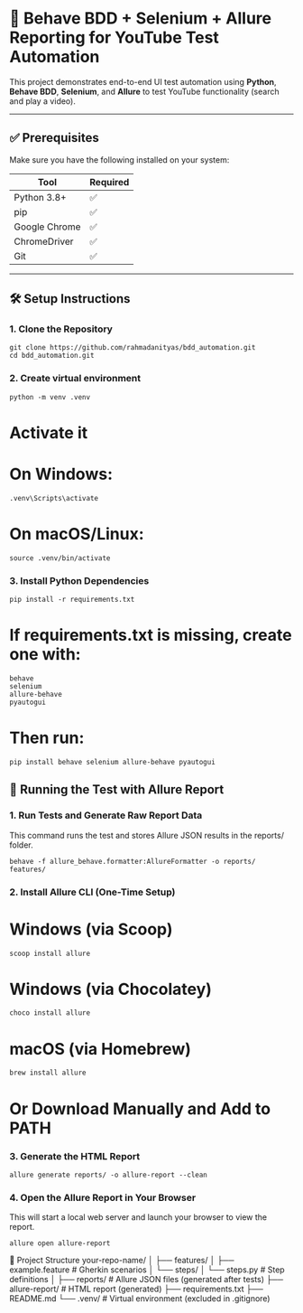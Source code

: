 # 🧪 Behave BDD + Selenium + Allure Reporting for YouTube Test Automation

This project demonstrates end-to-end UI test automation using **Python**, **Behave BDD**, **Selenium**, and **Allure** to test YouTube functionality (search and play a video).

---

## ✅ Prerequisites

Make sure you have the following installed on your system:

| Tool         | Required |
|--------------|----------|
| Python 3.8+  | ✅       |
| pip          | ✅       |
| Google Chrome| ✅       |
| ChromeDriver | ✅       |
| Git          | ✅       |

---

## 🛠️ Setup Instructions

### 1. Clone the Repository

```
git clone https://github.com/rahmadanityas/bdd_automation.git
cd bdd_automation.git
```

### 2. Create virtual environment
```
python -m venv .venv
```

# Activate it
# On Windows:
```
.venv\Scripts\activate
```

# On macOS/Linux:
```
source .venv/bin/activate
```

### 3. Install Python Dependencies
```
pip install -r requirements.txt
```

# If requirements.txt is missing, create one with:
```
behave
selenium
allure-behave
pyautogui
```

# Then run:
```
pip install behave selenium allure-behave pyautogui
```

## 🚀 Running the Test with Allure Report
### 1. Run Tests and Generate Raw Report Data
This command runs the test and stores Allure JSON results in the reports/ folder.
```
behave -f allure_behave.formatter:AllureFormatter -o reports/ features/
```

### 2. Install Allure CLI (One-Time Setup)
# Windows (via Scoop)
```
scoop install allure
```

# Windows (via Chocolatey)
```
choco install allure
```

# macOS (via Homebrew)
```
brew install allure
```

# Or Download Manually and Add to PATH

### 3. Generate the HTML Report
```
allure generate reports/ -o allure-report --clean
```

### 4. Open the Allure Report in Your Browser
This will start a local web server and launch your browser to view the report.
```
allure open allure-report
```

📁 Project Structure
your-repo-name/
│
├── features/
│   ├── example.feature          # Gherkin scenarios
│   └── steps/
│       └── steps.py             # Step definitions
│
├── reports/                     # Allure JSON files (generated after tests)
├── allure-report/               # HTML report (generated)
├── requirements.txt
├── README.md
└── .venv/                       # Virtual environment (excluded in .gitignore)
